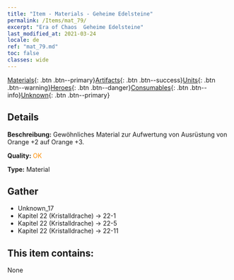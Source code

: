 ```yaml
---
title: "Item - Materials - Geheime Edelsteine"
permalink: /Items/mat_79/
excerpt: "Era of Chaos  Geheime Edelsteine"
last_modified_at: 2021-03-24
locale: de
ref: "mat_79.md"
toc: false
classes: wide
---
```

 [Materials](/de/Items/){: .btn .btn--primary}[Artifacts](/de/Items/Artifacts/){: .btn .btn--success}[Units](/de/Items/Units/){: .btn .btn--warning}[Heroes](/de/Items/Heroes/){: .btn .btn--danger}[Consumables](/de/Items/Consumables/){: .btn .btn--info}[Unknown](/de/Items/Unknown/){: .btn .btn--primary}

## Details
 **Beschreibung:** Gewöhnliches Material zur Aufwertung von Ausrüstung von Orange +2 auf Orange +3.

 **Quality:** <span style="color: #FF8C00">OK</span>

 **Type:** Material

## Gather

*    Unknown_17 
*    Kapitel 22 (Kristalldrache) -> 22-1 
*    Kapitel 22 (Kristalldrache) -> 22-5 
*    Kapitel 22 (Kristalldrache) -> 22-11 

## This item contains:

  None

